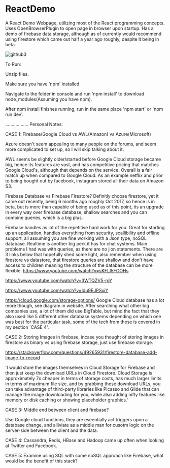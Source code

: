 # ReactDemo
A React Demo Webpage, utilizing most of the React programming concepts. Uses OpenBrowserPlugin to open page in browser upon startup. Has a demo of firebase data storage, although as of currently would recommend using firestore which came out half a year ago roughly, despite it being in beta.

![github3](https://user-images.githubusercontent.com/34944774/38452983-6a5a29f4-3a1c-11e8-9895-fa092e8c6b9d.png)

To Run:

Unzip files.

Make sure you have 'npm' installed.

Navigate to the folder in console and run 'npm install' to download node_modules(Assuming you have npm).

After npm install finishes running, run in the same place 'npm start' or 'npm run dev'.

..................
Personal Notes:

CASE 1: Firebase/Google Cloud vs AWL(Amazon) vs Azure(Microsoft)

Azure doesn't seem appealing to many people on the forums, and seem more complicated to set up, so I will skip talking about it.

AWL seems be slightly older/started before Google Cloud storage became big, hence its features are vast, and has competitive pricing that matches Google Cloud's, although that depends on the service. Overall is a fair match up when compared to Google Cloud. As an example netflix and prior to being bought out by facebook, instagram stored all their data on Amazon S3.

Firebase Database vs Firebase Firestore? Definitly choose firestore, yet it came out recently, being 6 months ago roughly Oct 2017, so hence is in beta, but is more than capable of being used as of this point, its an upgrade in every way over firebase database, shallow searches and you can combine queries, which is a big plus.

Firebase handles as lot of the repetitive hard work for you. Great for starting up an application, handles everything from security, scallibility and offline support, all assuming you are fine working with a Json type, noSQL database. Realtime is another big perk it has for chat systems. Main problems I had was with queries, as there are no jion statements. There are 3 links below that hopefully shed some light, also remember when using firestore vs datastore, that firestore queries are shallow and don't have access to children meaning the structure of the database can be more flexible.
https://www.youtube.com/watch?v=sKFLI5FOOHs

https://www.youtube.com/watch?v=3WTQZV5-roY

https://www.youtube.com/watch?v=Idu9EJPSxiY

https://cloud.google.com/storage-options/
Google Cloud database has a lot more though, see diagram in website. After searching what other big companies use, a lot of them did use BigTable, but mind the fact that they also used like 5 different other database systems depending on which one was best for the particular task, some of the tech from these is covered in my section 'CASE 4'.

CASE 2: Storing Images in firebase, incase you thought of storing images in firestore as binary vs using firebase storage, just use firebase storage.

https://stackoverflow.com/questions/49265931/firestore-database-add-image-to-record

'I would store the images themselves in Cloud Storage for Firebase and then just keep the download URLs in Cloud Firestore. Cloud Storage is approximately 7x cheaper in terms of storage costs, has much larger limits in terms of maximum file size, and by grabbing these download URLs, you can take advantage of third-party libraries like Picasso and Glide that can manage the image downloading for you, while also adding nifty features like memory or disk caching or showing placeholder graphics.'


CASE 3: Middle end between client and firebase?

Use Google cloud functions, they are eseentially act triggers upon a database change, and alliviate as a middle man for cusotm logic on the server-side between the client and the data.


CASE 4: Cassandra, Redis, HBase and Hadoop came up often when looking at Twitter and Facebook.

CASE 5: Examine using SQL with some noSQL approach like Firebase, what would be the benefit of this stack?
